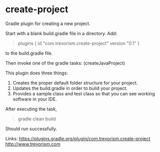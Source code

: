 # create-project
Gradle plugin for creating a new project.

Start with a blank build.gradle file in a directory.
Add:

> plugins {
>    id "com.trevorism.create-project" version "0.1"
> }

to the build.gradle file.

Then invoke one of the gradle tasks: (createJavaProject)

This plugin does three things:

1) Creates the proper default folder structure for your project.
2) Updates the build.gradle in order to build your project.
3) Provides a sample class and test class so that you can see working software in your IDE.

After executing the task,
> gradle clean build

Should run successfully.

Links:
https://plugins.gradle.org/plugin/com.trevorism.create-project
http://www.trevorism.com